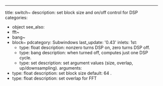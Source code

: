 ---
title: switch~
description: set block size and on/off control for DSP
categories:
- object
see_also: 
- fft~
- bang~
- block~
pdcategory: Subwindows
last_update: '0.43'
inlets:
  1st:
  - type: float
    description: nonzero turns DSP on, zero turns DSP off.
  - type: bang
    description: when turned off, computes just one DSP cycle.
  - type: set <list>
    description: set argument values (size, overlap, up/downsampling).
arguments:
- type: float
  description: set block size 
  default: 64
.
- type: float
  description: set overlap for FFT 